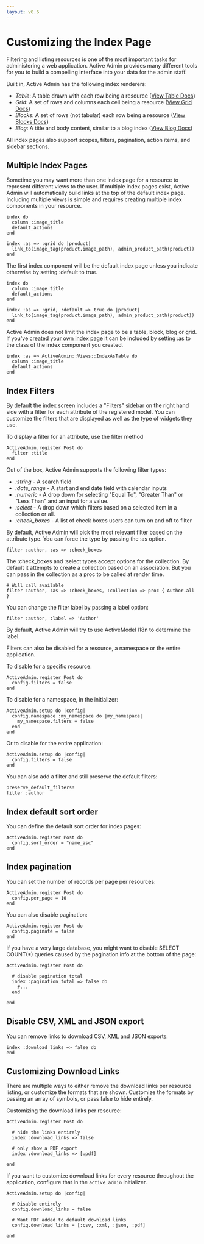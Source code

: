 ```yaml
---
layout: v0.6
---
```

# Customizing the Index Page

Filtering and listing resources is one of the most important tasks for
administering a web application. Active Admin provides many different tools for
you to build a compelling interface into your data for the admin staff.

Built in, Active Admin has the following index renderers:

* *Table*: A table drawn with each row being a resource ([View Table Docs](/docs/v0.6/3-index-pages/index-as-table.html))
* *Grid*: A set of rows and columns each cell being a resource ([View Grid Docs](/docs/v0.6/3-index-pages/index-as-grid.html))
* *Blocks*: A set of rows (not tabular) each row being a resource ([View Blocks Docs](/docs/v0.6/3-index-pages/index-as-block.html))
* *Blog*: A title and body content, similar to a blog index ([View Blog Docs](/docs/v0.6/3-index-pages/index-as-blog.html))

All index pages also support scopes, filters, pagination, action items, and
sidebar sections.

## Multiple Index Pages

Sometime you may want more than one index page for a resource to represent
different views to the user. If multiple index pages exist, Active Admin will
automatically build links at the top of the default index page. Including
multiple views is simple and requires creating multiple index components in
your resource.

    index do
      column :image_title
      default_actions
    end

    index :as => :grid do |product|
      link_to(image_tag(product.image_path), admin_product_path(product))
    end

The first index component will be the default index page unless you indicate
otherwise by setting :default to true.

    index do
      column :image_title
      default_actions
    end

    index :as => :grid, :default => true do |product|
      link_to(image_tag(product.image_path), admin_product_path(product))
    end

Active Admin does not limit the index page to be a table, block, blog or grid.
If you've [created your own index page](/docs/v0.6/3-index-pages/create-an-index.html) it can be included by setting :as to the
class of the index component you created.

    index :as => ActiveAdmin::Views::IndexAsTable do
      column :image_title
      default_actions
    end

## Index Filters

By default the index screen includes a "Filters" sidebar on the right hand side
with a filter for each attribute of the registered model. You can customize the
filters that are displayed as well as the type of widgets they use.

To display a filter for an attribute, use the filter method

    ActiveAdmin.register Post do
      filter :title
    end

Out of the box, Active Admin supports the following filter types:

* *:string* - A search field
* *:date_range* - A start and end date field with calendar inputs
* *:numeric* - A drop down for selecting "Equal To", "Greater Than" or "Less
  Than" and an input for a value.
* *:select* - A drop down which filters based on a selected item in a collection
  or all.
* *:check_boxes* - A list of check boxes users can turn on and off to filter

By default, Active Admin will pick the most relevant filter based on the
attribute type. You can force the type by passing the :as option.

    filter :author, :as => :check_boxes

The :check_boxes and :select types accept options for the collection. By default
it attempts to create a collection based on an association. But you can pass in
the collection as a proc to be called at render time.

    # Will call available
    filter :author, :as => :check_boxes, :collection => proc { Author.all }

You can change the filter label by passing a label option:

    filter :author, :label => 'Author'

By default, Active Admin will try to use ActiveModel I18n to determine the label.

Filters can also be disabled for a resource, a namespace or the entire
application.

To disable for a specific resource:

    ActiveAdmin.register Post do
      config.filters = false
    end

To disable for a namespace, in the initializer:

    ActiveAdmin.setup do |config|
      config.namespace :my_namespace do |my_namespace|
        my_namespace.filters = false
      end
    end

Or to disable for the entire application:

    ActiveAdmin.setup do |config|
      config.filters = false
    end

You can also add a filter and still preserve the default filters:

    preserve_default_filters!
    filter :author

## Index default sort order

You can define the default sort order for index pages:

    ActiveAdmin.register Post do
      config.sort_order = "name_asc"
    end

## Index pagination


You can set the number of records per page per resources:

    ActiveAdmin.register Post do
      config.per_page = 10
    end

You can also disable pagination:

    ActiveAdmin.register Post do
      config.paginate = false
    end

If you have a very large database, you might want to disable SELECT COUNT(*) queries caused by the pagination info at the bottom of the page:

    ActiveAdmin.register Post do

      # disable pagination total
      index :pagination_total => false do
        #...
      end

    end

## Disable CSV, XML and JSON export

You can remove links to download CSV, XML and JSON exports:

    index :download_links => false do
    end

## Customizing Download Links

There are multiple ways to either remove the download links per resource listing, or customize the formats that are shown.  Customize the formats by passing an array of symbols, or pass false to hide entirely.

Customizing the download links per resource:

    ActiveAdmin.register Post do

      # hide the links entirely
      index :download_links => false

      # only show a PDF export
      index :download_links => [:pdf]

    end

If you want to customize download links for every resource throughout the application, configure that in the `active_admin` initializer.

    ActiveAdmin.setup do |config|

      # Disable entirely
      config.download_links = false

      # Want PDF added to default download links
      config.download_links = [:csv, :xml, :json, :pdf]

    end

